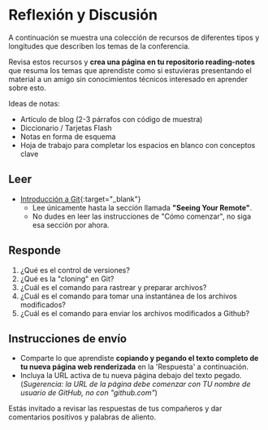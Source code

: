 # Reflexión y Discusión

A continuación se muestra una colección de recursos de diferentes tipos y longitudes que describen los temas de la conferencia.

Revisa estos recursos y **crea una página en tu repositorio reading-notes** que resuma los temas que aprendiste como si estuvieras presentando el material a un amigo sin conocimientos técnicos interesado en aprender sobre esto.


Ideas de notas:

* Artículo de blog (2-3 párrafos con código de muestra)
* Diccionario / Tarjetas Flash
* Notas en forma de esquema
* Hoja de trabajo para completar los espacios en blanco con conceptos clave

## Leer

* [Introducción a Git](https://blog.udemy.com/git-tutorial-a-comprehensive-guide/){:target="_blank"}
   * Lee únicamente hasta la sección llamada **"Seeing Your Remote"**.
   * No dudes en leer las instrucciones de "Cómo comenzar", no siga esa sección por ahora.

## Responde

1. ¿Qué es el control de versiones?
2. ¿Qué es la "cloning" en Git?
3. ¿Cuál es el comando para rastrear y preparar archivos?
4. ¿Cuál es el comando para tomar una instantánea de los archivos modificados?
5. ¿Cuál es el comando para enviar los archivos modificados a Github?

## Instrucciones de envío

* Comparte lo que aprendiste **copiando y pegando el texto completo de tu nueva página web renderizada** en la 'Respuesta' a continuación.
* Incluya la URL activa de tu nueva página debajo del texto pegado. (*Sugerencia: la URL de la página debe comenzar con TU nombre de usuario de GitHub, no con "github.com"*)

Estás invitado a revisar las respuestas de tus compañeros y dar comentarios positivos y palabras de aliento.


